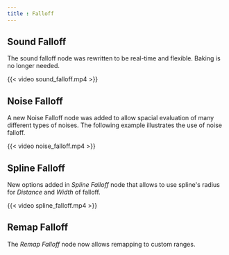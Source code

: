 ```yaml
---
title : Falloff
---
```


## Sound Falloff

The sound falloff node was rewritten to be real-time and flexible. Baking is no
longer needed.

{{< video sound_falloff.mp4 >}}

## Noise Falloff

A new Noise Falloff node was added to allow spacial evaluation of many
different types of noises. The following example illustrates the use of noise
falloff.

{{< video noise_falloff.mp4 >}}

## Spline Falloff

New options added in *Spline Falloff* node that allows to use spline's radius for *Distance* and *Width* of falloff.

{{< video spline_falloff.mp4 >}}


## Remap Falloff

The *Remap Falloff* node now allows remapping to custom ranges.
